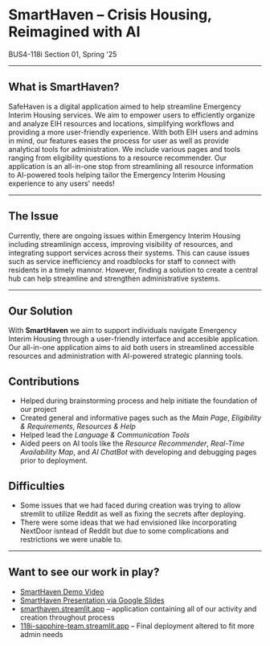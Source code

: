 # SmartHaven – Crisis Housing, Reimagined with AI
BUS4-118i Section 01, Spring '25

---

## What is SmartHaven?

SafeHaven is a digital application aimed to help streamline Emergency Interim Housing services. We aim to empower users to efficiently organize and analyze EIH resources and locations, simplifying workflows and providing a more user-friendly experience. With both EIH users and admins in mind, our  features eases the process for user as well as provide analytical tools for administration. We include various pages and tools ranging from eligibility questions to a resource recommender. Our application is an all-in-one stop from streamlining all resource information to AI-powered tools helping tailor the Emergency Interim Housing experience to any users' needs!

---

## The Issue

Currently, there are ongoing issues within  Emergency Interim Housing including streamlinign access, improving visibility of resources, and integrating support services across their systems. This can cause issues such as service inefficiency and roadblocks for staff to connect with residents in a timely mannor. However, finding a solution to create a central hub can help streamline and strengthen administrative systems. 

---

## Our Solution

With **SmartHaven** we aim to support individuals navigate Emergency Interim Housing through a user-friendly interface and accesible application. Our all-in-one application aims to aid both users in streamlined accessible resources and administration with AI-powered strategic planning tools. 

## Contributions

- Helped during brainstorming process and help initiate the foundation of our project
- Created general and informative pages such as the *Main Page*, *Eligibility & Requirements*, *Resources & Help*
- Helped lead the *Language & Communication Tools*
- Aided peers on AI tools like the *Resource Recommender*, *Real-Time Availability Map*, and *AI ChatBot* with developing and debugging pages prior to deployment. 


## Difficulties

- Some issues that we had faced during creation was trying to allow stremlit to utilize Reddit as well as fixing the secrets after deploying. 
- There were some ideas that we had envisioned like incorporating NextDoor isntead of Reddit but due to some complications and restrictions we were unable to. 

---

## Want to see our work in play? 

- [SmartHaven Demo Video](https://docs.google.com/file/d/1t693dj6CqUlb_MUc_4iyYmRMWd4ZfAUk/preview)  
- [SmartHaven Presentation via Google Slides](https://docs.google.com/presentation/d/1-5HBpcy_RAxaVdDiQ-VgAe2oxf7gBXv56v30LPr4k08/edit?usp=sharing)
- [smarthaven.streamlit.app](https://smarthaven.streamlit.app) – application containing all of our activity and creation throughout process 
- [118i-sapphire-team.streamlit.app](https://118i-sapphire-team.streamlit.app) – Final deployment altered to fit more admin needs